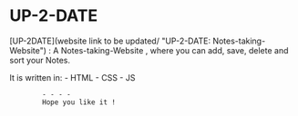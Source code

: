 # UP-2-DATE

[UP-2DATE](website link to be updated/ "UP-2-DATE: Notes-taking-Website") : A Notes-taking-Website , where you can add, save, delete and sort your Notes. 

 It is written in:
                                - HTML
                                - CSS
                                - JS
                                
            - - - - 
            Hope you like it !
